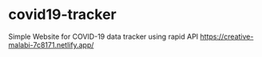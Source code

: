 # covid19-tracker
Simple Website for COVID-19 data tracker using rapid API
https://creative-malabi-7c8171.netlify.app/
